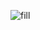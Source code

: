 ![fill](https://github.com/Melvin0070/nand2tetris-Part1/assets/139456150/bc04feb1-07ab-4650-b3f8-de62e234a394)
